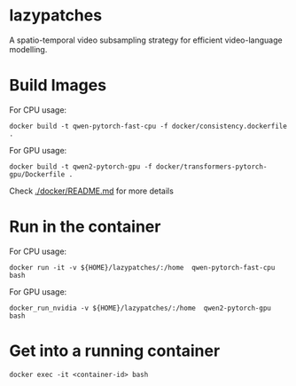 # lazypatches
A spatio-temporal video subsampling strategy for efficient video-language modelling. 



# Build Images

For CPU usage: 

```docker build -t qwen-pytorch-fast-cpu -f docker/consistency.dockerfile .```


For GPU usage:

```docker build -t qwen2-pytorch-gpu -f docker/transformers-pytorch-gpu/Dockerfile .```

Check [./docker/README.md](./docker/README.md) for more details


# Run in the container

For CPU usage: 

```docker run -it -v ${HOME}/lazypatches/:/home  qwen-pytorch-fast-cpu bash```


For GPU usage:

```docker_run_nvidia -v ${HOME}/lazypatches/:/home  qwen2-pytorch-gpu bash```

# Get into a running container

```docker exec -it <container-id> bash```




